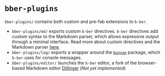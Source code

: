 # `bber-plugins`

`bber-plugins/` contains both custom and pre-fab extensions to `b-ber`.

- `bber-plugins/md/` exports custom `b-ber` directives. `b-ber` directives add custom syntax to the Markdown parser, which allows expressive output through a minimal interface. Read more about custom directives and the Markdown parser [here](https://github.com/triplecanopy/b-ber-creator/tree/master/src/bber-plugins/md).
- `bber-plugins/log/` exports a wrapper around the [`bunyan`](https://www.npmjs.com/package/bunyan) package, which `b-ber` uses for console messages.
- `bber-plugins/editor/` launches the `b-ber` editor, a fork of the browser-based Markdown editor [Dillinger](https://github.com/joemccann/dillinger) (*Not yet implemented*)
